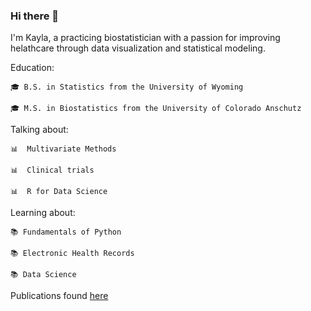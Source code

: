 ### Hi there 👋

<!--
**wkayla/wkayla** is a ✨ _special_ ✨ repository because its `README.md` (this file) appears on your GitHub profile.

Here are some ideas to get you started:

- 🔭 I’m currently working on ...
- 🌱 I’m currently learning ...
- 👯 I’m looking to collaborate on ...
- 🤔 I’m looking for help with ...
- 💬 Ask me about ...
- 📫 How to reach me: ...
- 😄 Pronouns: ...
- ⚡ Fun fact: ...
-->


I'm Kayla, a practicing biostatistician with a passion for improving helathcare through data visualization and statistical modeling.


Education:

    🎓 B.S. in Statistics from the University of Wyoming

    🎓 M.S. in Biostatistics from the University of Colorado Anschutz

Talking about:

    📊  Multivariate Methods
    
    📊  Clinical trials
    
    📊  R for Data Science

Learning about:

    📚 Fundamentals of Python
    
    📚 Electronic Health Records
    
    📚 Data Science
 
Publications found [here](https://www.researchgate.net/profile/Kayla-Williamson-3/publications)
